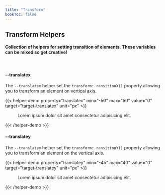 ```yaml
---
title: "Transform"
bookToc: false
---
```


## Transform Helpers

#### Collection of helpers for setting transition of elements. These variables can be mixed so get creative!

<br>

#### \-\-translatex
The `--translatex` helper set the `transform: ransitionX()` property allowing you to transform an element on vertical axis.

{{< helper-demo property="translatex" min="-50" max="50" value="0" target="target-translatex" unit="px" >}}
<figure style="--maxw:300px; --br:5px; --pos:relative; --bg:#eee">
    <figcaption id="target-translatex" style="--bg:rgba(0,0,0,.8); --c:white; --br:5px; ">
        Lorem ipsum dolor sit amet consectetur adipisicing elit.
    </figcaption>
</figure>
{{< /helper-demo >}}


#### \-\-translatey
The `--translatey` helper set the `transform: ransitionY()` property allowing you to transform an element on the vertical axis.

{{< helper-demo property="translatey" min="-45" max="40" value="0" target="target-translatey" unit="px" >}}
<figure style="--maxw:300px; --br:5px; --pos:relative; --bg:#eee">
    <figcaption id="target-translatey" style="--bg:rgba(0,0,0,.8); --c:white; --br:5px; ">
        Lorem ipsum dolor sit amet consectetur adipisicing elit.
    </figcaption>
</figure>
{{< /helper-demo >}}
